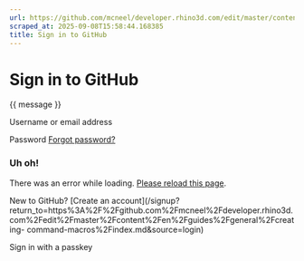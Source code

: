 ```yaml
---
url: https://github.com/mcneel/developer.rhino3d.com/edit/master/content/en/guides/general/creating-command-macros/index.md
scraped_at: 2025-09-08T15:58:44.168385
title: Sign in to GitHub
---
```


# Sign in to GitHub

{{ message }}

Username or email address

Password  [Forgot password?](/password_reset)

###  Uh oh!

There was an error while loading. [Please reload this page]().

New to GitHub? [Create an
account](/signup?return_to=https%3A%2F%2Fgithub.com%2Fmcneel%2Fdeveloper.rhino3d.com%2Fedit%2Fmaster%2Fcontent%2Fen%2Fguides%2Fgeneral%2Fcreating-
command-macros%2Findex.md&source=login)

Sign in with a passkey

